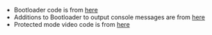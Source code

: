 

* Bootloader code is from [here](https://code.google.com/p/kryos-dev/wiki/FirstStep)
* Additions to Bootloader to output console messages are from [here](https://github.com/jackrusher/toy-bootloader)
* Protected mode video code is from [here](http://arjunsreedharan.org/post/82710718100/kernel-101-lets-write-a-kernel)

